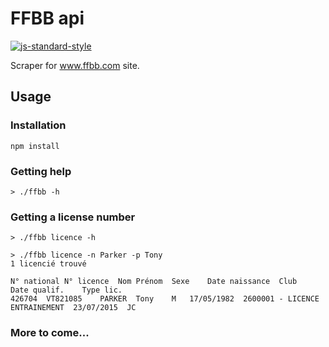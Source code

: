 # FFBB api

[![js-standard-style](https://img.shields.io/badge/code%20style-standard-brightgreen.svg?style=flat)](http://standardjs.com/)

Scraper for www.ffbb.com site.

## Usage

### Installation

~~~
npm install
~~~

### Getting help

~~~
> ./ffbb -h
~~~

### Getting a license number

~~~
> ./ffbb licence -h
~~~

~~~
> ./ffbb licence -n Parker -p Tony 
1 licencié trouvé

N° national	N° licence	Nom	Prénom	Sexe	Date naissance	Club	Date qualif.	Type lic.	
426704	VT821085	PARKER	Tony	M	17/05/1982	2600001 - LICENCE ENTRAINEMENT	23/07/2015	JC	
~~~

### More to come...
